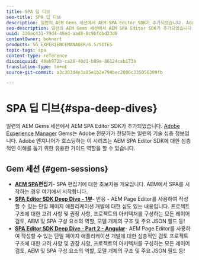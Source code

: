```yaml
---
title: SPA 딥 디브
seo-title: SPA 딥 디브
description: 일련의 AEM Gems 세션에서 AEM SPA Editor SDK가 추가되었습니다. Adobe 엔지니어가 호스팅하는 이 시리즈는 Adobe 엔지니어가 호스팅하는 낮은 수준에서 AEM SPA Editor SDK에 대한 심도 있는 이해를 돕기 위한 유용한 가이드 역할을 할 수 있습니다.
seo-description: 일련의 AEM Gems 세션에서 AEM SPA Editor SDK가 추가되었습니다. Adobe 엔지니어가 호스팅하는 이 시리즈는 Adobe 엔지니어가 호스팅하는 낮은 수준에서 AEM SPA Editor SDK에 대한 심도 있는 이해를 돕기 위한 유용한 가이드 역할을 할 수 있습니다.
uuid: 326ac431-79d4-48ed-aa48-0c9bfdbd23d0
contentOwner: bohnert
products: SG_EXPERIENCEMANAGER/6.5/SITES
topic-tags: spa
content-type: reference
discoiquuid: 48ab972b-ca26-40d1-b89e-86124ceb173b
translation-type: tm+mt
source-git-commit: a3c303d4e3a85e1b2e794bec2006c335056309fb

---
```



# SPA 딥 디브{#spa-deep-dives}

일련의 AEM Gems 세션에서 AEM SPA Editor SDK가 추가되었습니다. [Adobe Experience Manager](https://helpx.adobe.com/experience-manager/kt/eseminars/gems/aem-index.html) Gems는 Adobe 전문가가 전달하는 일련의 기술 심층 정보입니다. Adobe 엔지니어가 호스팅하는 이 시리즈는 AEM SPA Editor SDK에 대한 심층적인 이해를 돕기 위한 유용한 가이드 역할을 할 수 있습니다.

## Gem 세션 {#gem-sessions}

* **[AEM SPA](https://helpx.adobe.com/experience-manager/kt/eseminars/gems/aem-spa-editor.html)편집기[](https://helpx.adobe.com/experience-manager/kt/eseminars/gems/aem-spa-editor.html)**- SPA 편집기에 대한 초보자용 개요입니다. AEM에서 SPA를 시작하는 경우 여기에서 시작합니다.
* **[SPA Editor SDK Deep Dive - 1부](https://helpx.adobe.com/experience-manager/kt/eseminars/gems/SPA-Editor-SDK-Deep-Dive-React.html)**- 반응 - AEM Page Editor를 사용하여 작성할 수 있는 단일 페이지 애플리케이션 개발에 대한 심도 있는 내용입니다. 프로젝트 구조에 대한 고려 사항 및 권장 사항, 프로젝트의 아키텍처를 구성하는 모든 레이어 검토, AEM 및 SPA 구성 요소의 역할, 모델 개체의 구조 및 주요 JSON 필드 등!
* **[SPA Editor SDK Deep Dive - Part 2 - Angular](https://helpx.adobe.com/experience-manager/kt/eseminars/gems/SPA-Editor-SDK-Deep-Dive-Angular.html)**- AEM Page Editor를 사용하여 작성할 수 있는 단일 페이지 애플리케이션 개발에 대한 심층적인 검토 프로젝트 구조에 대한 고려 사항 및 권장 사항, 프로젝트의 아키텍처를 구성하는 모든 레이어 검토, AEM 및 SPA 구성 요소의 역할, 모델 개체의 구조 및 주요 JSON 필드 등!


